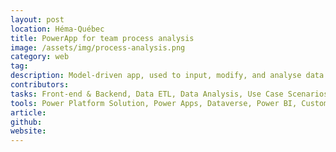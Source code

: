 ```yaml
---
layout: post
location: Héma-Québec
title: PowerApp for team process analysis
image: /assets/img/process-analysis.png
category: web
tag: 
description: Model-driven app, used to input, modify, and analyse data relative to a team process. Analysis is then used for improvement of the processes.
contributors:
tasks: Front-end & Backend, Data ETL, Data Analysis, Use Case Scenarios with team
tools: Power Platform Solution, Power Apps, Dataverse, Power BI, Custom JavaScript & HTML
article: 
github: 
website: 
---
```

<!-- Créer un include pour afficher les infos de projet sur la page qui référence les infos du heading -->